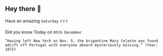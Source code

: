 ## Hey there 👋
Have an amazing `Saturday` ⚡⚡⚡

Did you know Today on `05th December`
```
“Having left New York on Nov. 5, the brigantine Mary Celeste was found adrift off Portugal with everyone aboard mysteriously missing.” (Year: 1872)
```
